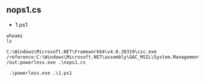 ## nops1.cs
+ 1.ps1
```
whoami
ls
```
```
C:\Windows\Microsoft.NET\Framework64\v4.0.30319\csc.exe /reference:C:\Windows\Microsoft.NET\assembly\GAC_MSIL\System.Management.Automation\v4.0_3.0.0.0__31bf3856ad364e35\system.management.automation.dll /out:powerless.exe .\nops1.cs
```

` .\powerless.exe .\1.ps1`